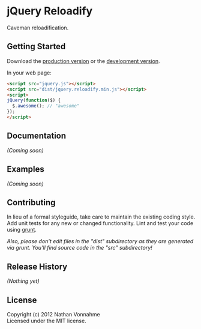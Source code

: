 # jQuery Reloadify

Caveman reloadification.

## Getting Started
Download the [production version][min] or the [development version][max].

[min]: https://raw.github.com/n8v/jquery.reloadify/master/dist/jquery.reloadify.min.js
[max]: https://raw.github.com/n8v/jquery.reloadify/master/dist/jquery.reloadify.js

In your web page:

```html
<script src="jquery.js"></script>
<script src="dist/jquery.reloadify.min.js"></script>
<script>
jQuery(function($) {
  $.awesome(); // "awesome"
});
</script>
```

## Documentation
_(Coming soon)_

## Examples
_(Coming soon)_

## Contributing
In lieu of a formal styleguide, take care to maintain the existing coding style. Add unit tests for any new or changed functionality. Lint and test your code using [grunt](https://github.com/cowboy/grunt).

_Also, please don't edit files in the "dist" subdirectory as they are generated via grunt. You'll find source code in the "src" subdirectory!_

## Release History
_(Nothing yet)_

## License
Copyright (c) 2012 Nathan Vonnahme  
Licensed under the MIT license.

